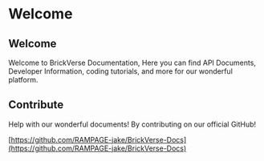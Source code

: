 # Welcome

## Welcome

Welcome to BrickVerse Documentation, Here you can find API Documents, Developer Information, coding tutorials, and more for our wonderful platform.

## Contribute

Help with our wonderful documents! By contributing on our official GitHub!



[https://github.com/RAMPAGE-jake/BrickVerse-Docs](https://github.com/RAMPAGE-jake/BrickVerse-Docs)

